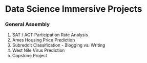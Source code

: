 # Data Science Immersive Projects
### General Assembly

1. SAT / ACT Participation Rate Analysis
2. Ames Housing Price Prediction
3. Subreddit Classification - Blogging vs. Writing
4. West Nile Virus Prediction
5. Capstone Project
